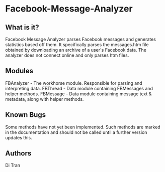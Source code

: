 # Facebook-Message-Analyzer

What is it?
-------------
Facebook Message Analyzer parses Facebook messages and generates statistics
based off them. It specifically parses the messages.htm file obtained by
downloading an archive of a user's Facebook data. The analyzer does not 
connect online and only parses htm files.

Modules
-------------
FBAnalyzer - The workhorse module. Responsible for parsing and interpreting data.
FBThread - Data module containing FBMessages and helper methods.
FBMessage - Data module containing message text & metadata, along with helper methods.

Known Bugs
-------------
Some methods have not yet been implemented. Such methods are marked in the documentation
and should not be called until a further version updates this.

Authors
------------
Di Tran

